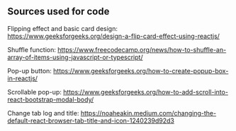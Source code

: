 ## Sources used for code

Flipping effect and basic card design: https://www.geeksforgeeks.org/design-a-flip-card-effect-using-reactjs/

Shuffle function: https://www.freecodecamp.org/news/how-to-shuffle-an-array-of-items-using-javascript-or-typescript/

Pop-up button: https://www.geeksforgeeks.org/how-to-create-popup-box-in-reactjs/

Scrollable pop-up: https://www.geeksforgeeks.org/how-to-add-scroll-into-react-bootstrap-modal-body/

Change tab log and title: https://noaheakin.medium.com/changing-the-default-react-browser-tab-title-and-icon-1240239d92d3
